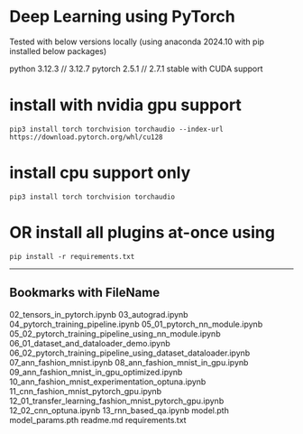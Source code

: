 # Deep Learning using PyTorch

Tested with below versions locally (using anaconda 2024.10 with pip installed below packages)

python 3.12.3 // 3.12.7
pytorch 2.5.1 // 2.7.1 stable with CUDA support

# install with nvidia gpu support
```pip3 install torch torchvision torchaudio --index-url https://download.pytorch.org/whl/cu128```
# install cpu support only
```pip3 install torch torchvision torchaudio```
# OR install all plugins at-once using
```pip install -r requirements.txt```

---
Bookmarks with FileName
---

02_tensors_in_pytorch.ipynb
03_autograd.ipynb
04_pytorch_training_pipeline.ipynb
05_01_pytorch_nn_module.ipynb
05_02_pytorch_training_pipeline_using_nn_module.ipynb
06_01_dataset_and_dataloader_demo.ipynb
06_02_pytorch_training_pipeline_using_dataset_dataloader.ipynb     
07_ann_fashion_mnist.ipynb
08_ann_fashion_mnist_in_gpu.ipynb
09_ann_fashion_mnist_in_gpu_optimized.ipynb
10_ann_fashion_mnist_experimentation_optuna.ipynb
11_cnn_fashion_mnist_pytorch_gpu.ipynb
12_01_transfer_learning_fashion_mnist_pytorch_gpu.ipynb
12_02_cnn_optuna.ipynb
13_rnn_based_qa.ipynb
model.pth
model_params.pth
readme.md
requirements.txt